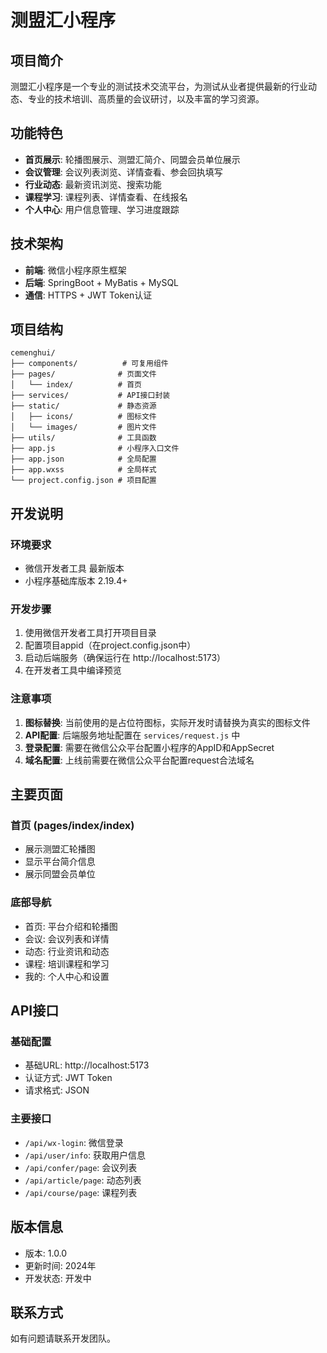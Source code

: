 # 测盟汇小程序

## 项目简介

测盟汇小程序是一个专业的测试技术交流平台，为测试从业者提供最新的行业动态、专业的技术培训、高质量的会议研讨，以及丰富的学习资源。

## 功能特色

- **首页展示**: 轮播图展示、测盟汇简介、同盟会员单位展示
- **会议管理**: 会议列表浏览、详情查看、参会回执填写
- **行业动态**: 最新资讯浏览、搜索功能
- **课程学习**: 课程列表、详情查看、在线报名
- **个人中心**: 用户信息管理、学习进度跟踪

## 技术架构

- **前端**: 微信小程序原生框架
- **后端**: SpringBoot + MyBatis + MySQL
- **通信**: HTTPS + JWT Token认证

## 项目结构

```
cemenghui/
├── components/          # 可复用组件
├── pages/              # 页面文件
│   └── index/          # 首页
├── services/           # API接口封装
├── static/             # 静态资源
│   ├── icons/          # 图标文件
│   └── images/         # 图片文件
├── utils/              # 工具函数
├── app.js              # 小程序入口文件
├── app.json            # 全局配置
├── app.wxss            # 全局样式
└── project.config.json # 项目配置
```

## 开发说明

### 环境要求

- 微信开发者工具 最新版本
- 小程序基础库版本 2.19.4+

### 开发步骤

1. 使用微信开发者工具打开项目目录
2. 配置项目appid（在project.config.json中）
3. 启动后端服务（确保运行在 http://localhost:5173）
4. 在开发者工具中编译预览

### 注意事项

1. **图标替换**: 当前使用的是占位符图标，实际开发时请替换为真实的图标文件
2. **API配置**: 后端服务地址配置在 `services/request.js` 中
3. **登录配置**: 需要在微信公众平台配置小程序的AppID和AppSecret
4. **域名配置**: 上线前需要在微信公众平台配置request合法域名

## 主要页面

### 首页 (pages/index/index)
- 展示测盟汇轮播图
- 显示平台简介信息
- 展示同盟会员单位

### 底部导航
- 首页: 平台介绍和轮播图
- 会议: 会议列表和详情
- 动态: 行业资讯和动态
- 课程: 培训课程和学习
- 我的: 个人中心和设置

## API接口

### 基础配置
- 基础URL: http://localhost:5173
- 认证方式: JWT Token
- 请求格式: JSON

### 主要接口
- `/api/wx-login`: 微信登录
- `/api/user/info`: 获取用户信息
- `/api/confer/page`: 会议列表
- `/api/article/page`: 动态列表
- `/api/course/page`: 课程列表

## 版本信息

- 版本: 1.0.0
- 更新时间: 2024年
- 开发状态: 开发中

## 联系方式

如有问题请联系开发团队。 
